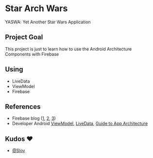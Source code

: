 # Star Arch Wars

YASWA: Yet Another Star Wars Application

## Project Goal

This project is just to learn how to use the Android Architecture Components with Firebase

## Using
- LiveData
- ViewModel
- Firebase

## References
- Firebase blog ([1](https://firebase.googleblog.com/2017/12/using-android-architecture-components.html), [2](https://firebase.googleblog.com/2017/12/using-android-architecture-components_20.html), [3](https://firebase.googleblog.com/2017/12/using-android-architecture-components_22.html))
- Developer Android [ViewModel](https://developer.android.com/topic/libraries/architecture/viewmodel.html), [LiveData](https://developer.android.com/topic/libraries/architecture/livedata.html), [Guide to App Architecture](https://developer.android.com/topic/libraries/architecture/guide.html)

## Kudos :heart:
- [@Sloy](https://github.com/Sloy)

